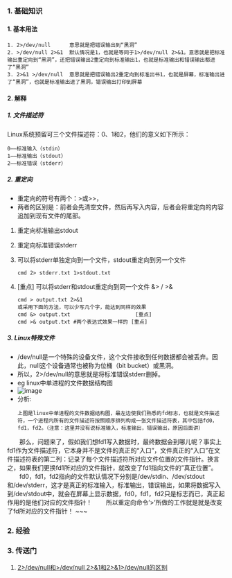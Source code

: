 ### 1. 基础知识
#### 1. 基本用法
~~~
1. 2>/dev/null      意思就是把错误输出到“黑洞”
2. >/dev/null 2>&1  默认情况是1，也就是等同于1>/dev/null 2>&1。意思就是把标准输出重定向到“黑洞”，还把错误输出2重定向到标准输出1，也就是标准输出和错误输出都进了“黑洞”
3. 2>&1 >/dev/null  意思就是把错误输出2重定向到标准出书1，也就是屏幕，标准输出进了“黑洞”，也就是标准输出进了黑洞，错误输出打印到屏幕
~~~

#### 2. 解释
##### 1. 文件描述符
Linux系统预留可三个文件描述符：0、1和2，他们的意义如下所示：
~~~
0——标准输入（stdin）
1——标准输出（stdout）
2——标准错误（stderr）
~~~

##### 2. 重定向
- 重定向的符号有两个：>或>>，
- 两者的区别是：前者会先清空文件，然后再写入内容，后者会将重定向的内容追加到现有文件的尾部。
1.  重定向标准输出stdout
2. 重定向标准错误stderr
3. 可以将stderr单独定向到一个文件，stdout重定向到另一个文件
   ~~~
   cmd 2> stderr.txt 1>stdout.txt
   ~~~
   
5. [重点] 可以将stderr和stdout重定向到同一个文件  &> / >&
   ~~~
   cmd > output.txt 2>&1
   或采用下面的方法，可以少写几个字，能达到同样的效果
   cmd &> output.txt                     [重点]
   cmd >& output.txt #两个表达式效果一样的 [重点]
   ~~~

##### 3. Linux特殊文件
- /dev/null是一个特殊的设备文件，这个文件接收到任何数据都会被丢弃。因此，null这个设备通常也被称为位桶（bit bucket）或黑洞。
- 所以，2>/dev/null的意思就是将标准错误stderr删掉。
- eg linux中单进程的文件数据结构图
- ![image](https://github.com/bulaqi/IC-DV.github.io/assets/55919713/13ebdbee-7503-4530-936f-c811c7c32761)
- 分析:
   ~~~
  上图是linux中单进程的文件数据结构图，最左边使我们熟悉的fd标志，也就是文件描述符，一个进程内所有的文件描述符按照顺序排列构成一张文件描述符表，其中包括fd0，fd1，fd2。（注意：这里并没有说标准输入，标准输出，错误输出，原因后面讲）
　　那么，问题来了，假如我们想fd1写入数据时，最终数据会到哪儿呢？事实上fd1作为文件描述符，它本身并不是文件的真正的“入口”，文件真正的“入口”在文件描述符表的第二列：记录了每个文件描述符所对应文件位置的文件指针。换言之，如果我们更换fd1所对应的文件指针，就改变了fd1指向文件的”真正位置”。
　　fd0，fd1，fd2指向的文件默认情况下分别是/dev/stdin、/dev/stdout和/dev/stderr，这才是真正的标准输入，标准输出，错误输出，如果将数据写入到/dev/stdout中，就会在屏幕上显示数据，fd0，fd1，fd2只是标志而已，真正起作用的是他们对应的文件指针！
　　所以重定向命令’>’所做的工作就是就是改变了fd所对应的文件指针！
    ~~~


### 2. 经验
### 3. 传送门
1. [2>/dev/null和>/dev/null 2>&1和2>&1>/dev/null的区别](https://blog.csdn.net/longgeaisisi/article/details/90519690)
